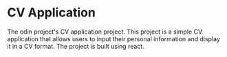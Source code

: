 # CV Application
The odin project's CV application project. This project is a simple CV application that allows users to input their personal information and display it in a CV format. The project is built using react.
